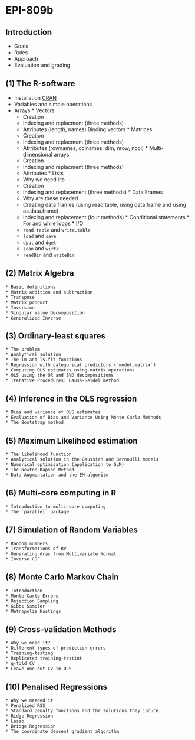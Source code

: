 # EPI-809b


## Introduction 
   * Goals
   * Rules
   * Approach
   * Evaluation and grading

## (1) The R-software
   * Installation [CRAN]()
   * Variables and simple operations
   * Arrays 
   	* Vectors
   		* Creation
   		* Indexing and replacment (three methods)
   		* Attributes (length, names)
   		 Binding vectors
   	* Matrices
   		* Creation
   		* Indexing and replacment (three methods)
   		* Atrributes (rownames, colnames, dim, nrow, ncol)
   	* Multi-dimensional arrays
   		* Creation
   		* Indexing and replacment (three methods)
   		* Attributes
	* Lists
		* Why we need lits
		* Creation
		* Indexing and replacement (three methods)
	* Data Frames	
		* Why are these needed
		* Creating data frames (using read table, using data.frame and using as.data.frame)
		* Indexing and replacement (four methods)
	* Conditional statements
	* For and while loops
	* I/O
		* `read.table`  and `write.table`
		* `load` and `save`
		* `dput` and `dget`
		* `scan` and `wirte`
		* `readBin` and `writeBin`

## (2) Matrix Algebra
	* Basic definitions
	* Matrix addition and subtraction
	* Transpose
	* Matrix product
	* Inversion
	* Singular Value Decomposition
	* Generalized Inverse
	
## (3) Ordinary-least squares
	* The problem
	* Analytical solution
	* The lm and ls.fit functions
	* Regression with categorical predictors (`model.matrix`)
	* Computing OLS estimates using matrix operations
	* OLS using the QR and SVD decompositions
	* Iterative Procedures: Gauss-Seidel method
	
## (4) Inference in the OLS regression
	* Bias and variance of OLS estimates
	* Evaluation of Bias and Variance Using Monte Carlo Methods
	* The Bootstrap method
	
## (5) Maximum Likelihood estimation
	* The likelihood function
	* Analytical solution in the Gaussian and Bernoulli models
	* Numerical optimisation (application to GLM)
	* The Newton-Rapson Method
	* Data Augmentation and the EM-algoritm

## (6)  Multi-core computing in R
	* Introduction to multi-core computing
	* The `parallel` package

## (7) Simulation of Random Variables
	* Random numbers
	* Transformations of RV
	* Generating dras from Multivariate Normal
	* Inverse CDF
	
## (8) Monte Carlo Markov Chain
	* Introduction
	* Monte-Carlo Errors
	* Rejection Sampling
	* Gibbs Sampler
	* Metropolis Hastings
	
## (9) Cross-validation Methods
	* Why we need it?
	* Different types of prediction errors
	* Training-testing
	* Replicated training-testint
	* q-fold CV
	* Leave-one-out CV in OLS
	
## (10) Penalised Regressions
	* Why we needed it
	* Penalized RSS 
	* Standard penalty functions and the solutions they induce
	* Ridge Regression
	* Lasso
	* Bridge Regression
	* The coordinate descent gradient algorithm 
	
	
	
	
		   		

